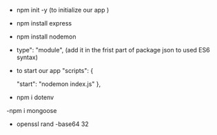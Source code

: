  - npm init -y (to initialize our app )

 - npm install express 

 - npm install nodemon
 
 -  type": "module", (add it in the frist part of package json to used ES6 syntax)

 - to start our app 
 "scripts": {
    <!-- "start": "node indes.js " -->
    "start": "nodemon index.js"   <!-- to allow our app to run each time we make a change -->
  },


  - npm i dotenv

  -npm i mongoose <!-- to use mongoose to connect to mongodb-->

  - openssl rand -base64 32